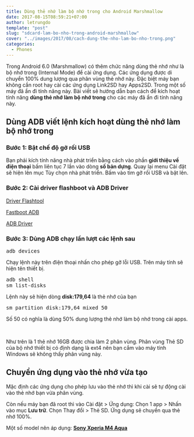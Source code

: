 ```yaml
---
title: Dùng thẻ nhớ làm bộ nhớ trong cho Android Marshmallow
date: 2017-08-15T08:59:21+07:00
author: letrungdo
template: "post"
slug: "sdcard-lam-bo-nho-trong-android-marshmallow"
cover: "../images/2017/08/cach-dung-the-nho-lam-bo-nho-trong.png"
categories:
  - Phones
---
```

Trong Android 6.0 (Marshmallow) có thêm chức năng dùng thẻ nhớ như là bộ nhớ trong (Internal Mode) để cài ứng dụng. Các ứng dụng được di chuyển 100% dung lượng qua phân vùng thẻ nhớ này. Đặc biệt máy bạn không cần root hay cài các ứng dụng Link2SD hay Apps2SD. Trong một số máy đã ẩn đi tính năng này. Bài viết sẽ hướng dẫn bạn cách để kích hoạt tính năng **dùng thẻ nhớ làm bộ nhớ trong** cho các máy đã ẩn đi tính năng này.

## Dùng ADB viết lệnh kích hoạt dùng thẻ nhớ làm bộ nhớ trong

### Bước 1: Bật chế độ gỡ rối USB

Bạn phải kích tính năng nhà phát triển bằng cách vào phần **giới thiệu về điện thoại** bấm liên tục 7 lần vào dòng **số bản dựng**. Quay lại menu Cài đặt sẽ hiện lên mục Tùy chọn nhà phát triển. Bấm vào tìm gỡ rối USB và bật lên.

### Bước 2: Cài driver flashboot và ADB Driver

[Driver Flashtool](https://drive.google.com/file/d/0B8jAxVjd7NNoN0N1WEpfeHYwMDA/view?usp=sharing)

[Fastboot ADB](https://drive.google.com/file/d/0B_rW-FQMXTO7ZENXM3B3NUhBVmM/view)

[ADB Driver](https://drive.google.com/file/d/0B_rW-FQMXTO7a2k0Wm5pWDBhOTg/view)

### Bước 3: Dùng ADB chạy lần lượt các lệnh sau

<pre>adb devices</pre>

Chạy lệnh này trên điện thoại nhấn cho phép gỡ lỗi USB. Trên máy tính sẽ hiện tên thiết bị.

<pre>adb shell
sm list-disks</pre>

Lệnh này sẽ hiện dòng **disk:179,64** là thẻ nhớ của bạn

<pre>sm partition disk:179,64 mixed 50</pre>

Số 50 có nghĩa là dùng 50% dung lượng thẻ nhớ làm bộ nhớ trong cài apps.

<img class="aligncenter size-full" src="/media/2017/08/dung-the-nho-lam-bo-nho-trong.png" alt="" /> 

<img class="aligncenter size-full" src="/media/2017/08/cach-dung-the-nho-lam-bo-nho-trong.png" alt="" /> 

Như trên là 1 thẻ nhớ 16GB được chia làm 2 phân vùng. Phân vùng Thẻ SD của bộ nhớ thiết bị có định dạng là ext4 nên bạn cắm vào máy tính Windows sẽ không thấy phân vùng này.

## Chuyển ứng dụng vào thẻ nhớ vừa tạo

Mặc định các ứng dụng cho phép lưu vào thẻ nhớ thì khi cài sẽ tự động cài vào thẻ nhớ bạn vừa phân vùng.

Còn nếu máy bạn đã root thì vào Cài đặt > Ứng dụng: Chọn 1 app > Nhấn vào mục **Lưu trữ**. Chọn Thay đổi > Thẻ SD. Ứng dụng sẽ chuyển qua thẻ nhớ 100%.

Một số model nên áp dụng: <a href="/tag/sony-xperia/" target="_blank" rel="noopener"><strong>Sony Xperia M4 Aqua</strong></a>